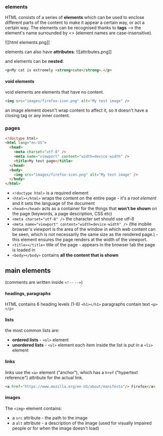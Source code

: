 ### elements
HTML consists of a series of **elements** which can be used to enclose different parts of the content to make it appear a certain way, or act a certain way.
The elements can be recognised thanks to **tags** --> the element's name surrounded by <> (element names are case-insensitive).

![[html elements.png]]

elements can also have **attributes**:
![[attributes.png]]

and elements can be **nested**:

```html
<p>My cat is extremely <strong>cute</strong>.</p>
```
#### void elements
void elements are elements that have no content.

```html
<img src="images/firefox-icon.png" alt="My test image" />
```

an image element doesn't wrap content to affect it, so it doesn't have a closing tag or any inner content.

### pages

```html
<!doctype html>
<html lang="en-US">
  <head>
    <meta charset="utf-8" />
    <meta name="viewport" content="width=device-width" />
    <title>My test page</title>
  </head>
  <body>
    <img src="images/firefox-icon.png" alt="My test image" />
  </body>
</html>
```

- `<!doctype html>` is a required element
- `<html></html>` wraps the content on the entire page - it's a *root element* and it sets the language of the document
- `<head></head>` acts as a container for the things that **won't be shown** on the page (keywords, a page description, CSS etc)
- `<meta charset="utf-8" />` the character set should use utf-8
- `<meta name="viewport" content="width=device-width" />` (the mobile browser's *viewport* is the area of the window in which web content can be seen, which is not necessarily the same size as the rendered page.)  - this element ensures the page renders at the width of the viewport.
- `<title></title>` title of the page - appears in the browser tab the page is loaded in
- `<body></body>` contains **all the content that is shown**
## main elements
(comments are written inside `<!--` `-->`)
#### headings, paragraphs
HTML contains 6 heading levels (1-6) `<h1></h1>`
paragraphs contain text `<p></p>`
#### lists
the most common lists are:
- **ordered lists** - `<ol>` element
- **unordered lists** - `<ul>` element
each item inside the list is put in a `<li>` element
#### links
links use the `<a>` element ("anchor"), which has a `href` ("hypertext reference") attribute for the actual link.
```html
<a href="https://www.mozilla.org/en-US/about/manifesto"/> Firefox</a>
```
#### images
The `<img>` element contains: 
- a `src` attribute - the path to the image
- a `alt` attribute - a description of the image (used for visually impaired people or for when the image doesn't load)

